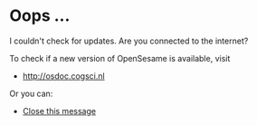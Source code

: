# Oops ...

I couldn't check for updates. Are you connected to the internet?

To check if a new version of OpenSesame is available, visit

- <http://osdoc.cogsci.nl>

Or you can:

- [Close this message](opensesame://action.close_current_tab)
